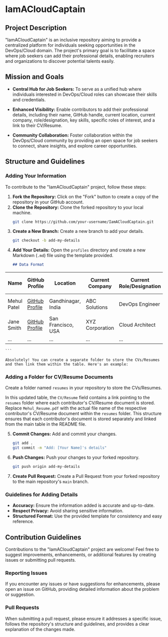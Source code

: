 # IamACloudCaptain

## Project Description

"IamACloudCaptain" is an inclusive repository aiming to provide a centralized platform for individuals seeking opportunities in the DevOps/Cloud domain. The project's primary goal is to facilitate a space where job seekers can add their professional details, enabling recruiters and organizations to discover potential talents easily.

## Mission and Goals

- **Central Hub for Job Seekers:** To serve as a unified hub where individuals interested in DevOps/Cloud roles can showcase their skills and credentials.

- **Enhanced Visibility:** Enable contributors to add their professional details, including their name, GitHub handle, current location, current company, role/designation, key skills, specific roles of interest, and a link to their CV/Resume.

- **Community Collaboration:** Foster collaboration within the DevOps/Cloud community by providing an open space for job seekers to connect, share insights, and explore career opportunities.

## Structure and Guidelines

### Adding Your Information

To contribute to the "IamACloudCaptain" project, follow these steps:

1. **Fork the Repository:** Click on the "Fork" button to create a copy of the repository in your GitHub account.
2. **Clone the Repository:** Clone the forked repository to your local machine.
    ```bash
    git clone https://github.com/your-username/IamACloudCaptain.git
    ```
3. **Create a New Branch:** Create a new branch to add your details.
    ```bash
    git checkout -b add-my-details
    ```
4. **Add Your Details:** Open the `profiles` directory and create a new Markdown (`.md`) file using the template provided.
    ```markdown
    ## Data Format

| **Name**                         | **GitHub Profile**                                              | **Location**              | **Current Company**  | **Current Role/Designation** | **Skills Keywords**  | **Specific Roles of Interest**  | **CV/Resume**  |
|----------------------------------|------------------------------------------------------------------|---------------------------|-----------------------|------------------------------|----------------------|---------------------------------|----------------|
| Mehul Patel                         | [GitHub Profile](https://github.com/nomadicmehul/)                                          | Gandhinagar, India             | ABC Solutions         | DevOps Engineer              | AWS, Docker, Kubernetes | Cloud Architect                 | [CV/Resume](link) |
| Jane Smith                       | [GitHub Profile](link)                                          | San Francisco, USA        | XYZ Corporation        | Cloud Architect              | Azure, Terraform       | DevOps Engineer                 | [CV/Resume](link) |
| ...                              | ...                                                              | ...                       | ...                   | ...                          | ...                  | ...                             | ...              |

    ```

    Absolutely! You can create a separate folder to store the CVs/Resumes and then link them within the table. Here's an example:

### Adding a Folder for CV/Resume Documents

Create a folder named `resumes` in your repository to store the CVs/Resumes.

In this updated table, the `CV/Resume` field contains a link pointing to the `resumes` folder where each contributor's CV/Resume document is stored. Replace `Mehul_Resume.pdf` with the actual file name of the respective contributor's CV/Resume document within the `resumes` folder. This structure ensures that each contributor's document is stored separately and linked from the main table in the README file.

5. **Commit Changes:** Add and commit your changes.
    ```bash
    git add .
    git commit -m "Add: [Your Name]'s details"
    ```
6. **Push Changes:** Push your changes to your forked repository.
    ```bash
    git push origin add-my-details
    ```
7. **Create Pull Request:** Create a Pull Request from your forked repository to the main repository's `main` branch.

### Guidelines for Adding Details

- **Accuracy:** Ensure the information added is accurate and up-to-date.
- **Respect Privacy:** Avoid sharing sensitive information.
- **Structured Format:** Use the provided template for consistency and easy reference.

## Contribution Guidelines

Contributions to the "IamACloudCaptain" project are welcome! Feel free to suggest improvements, enhancements, or additional features by creating issues or submitting pull requests.

### Reporting Issues

If you encounter any issues or have suggestions for enhancements, please open an issue on GitHub, providing detailed information about the problem or suggestion.

### Pull Requests

When submitting a pull request, please ensure it addresses a specific issue, follows the repository's structure and guidelines, and provides a clear explanation of the changes made.
